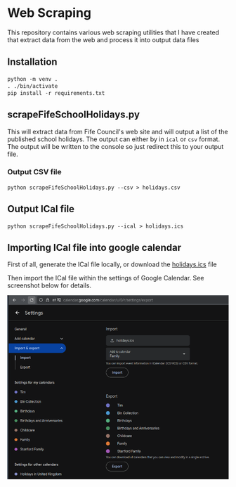 # Web Scraping

This repository contains various web scraping utilities that I have created that extract data from the web and process it into output data files

## Installation
```
python -m venv .
. ./bin/activate 
pip install -r requirements.txt
```

## scrapeFifeSchoolHolidays.py

This will extract data from Fife Council's web site and will output a list of the published school holidays. The output can either by in `ical` or `csv` format. The output will be written to the console so just redirect this to your output file.

### Output CSV file
```
python scrapeFifeSchoolHolidays.py --csv > holidays.csv
```

## Output ICal file
```
python scrapeFifeSchoolHolidays.py --ical > holidays.ics
```

## Importing ICal file into google calendar

First of all, generate the ICal file locally, or download the [holidays.ics](./holidays.ics) file 

Then import the ICal file within the settings of Google Calendar. See screenshot below for details.

![Screenshot of Google Calendar](assets/google-calendar-screenshot.png) 
  
